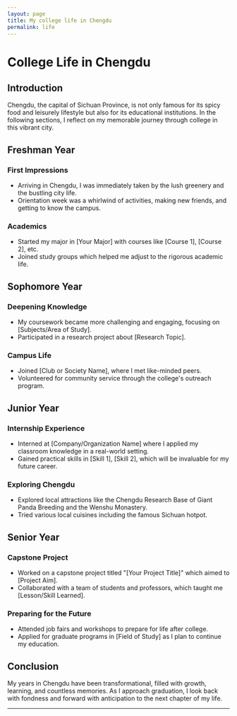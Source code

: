 ```yaml
---
layout: page
title: My college life in Chengdu
permalink: life
---
```

# College Life in Chengdu

## Introduction
Chengdu, the capital of Sichuan Province, is not only famous for its spicy food and leisurely lifestyle but also for its educational institutions. In the following sections, I reflect on my memorable journey through college in this vibrant city.

## Freshman Year

### First Impressions
- Arriving in Chengdu, I was immediately taken by the lush greenery and the bustling city life.
- Orientation week was a whirlwind of activities, making new friends, and getting to know the campus.

### Academics
- Started my major in [Your Major] with courses like [Course 1], [Course 2], etc.
- Joined study groups which helped me adjust to the rigorous academic life.

## Sophomore Year

### Deepening Knowledge
- My coursework became more challenging and engaging, focusing on [Subjects/Area of Study].
- Participated in a research project about [Research Topic].

### Campus Life
- Joined [Club or Society Name], where I met like-minded peers.
- Volunteered for community service through the college's outreach program.

## Junior Year

### Internship Experience
- Interned at [Company/Organization Name] where I applied my classroom knowledge in a real-world setting.
- Gained practical skills in [Skill 1], [Skill 2], which will be invaluable for my future career.

### Exploring Chengdu
- Explored local attractions like the Chengdu Research Base of Giant Panda Breeding and the Wenshu Monastery.
- Tried various local cuisines including the famous Sichuan hotpot.

## Senior Year

### Capstone Project
- Worked on a capstone project titled "[Your Project Title]" which aimed to [Project Aim].
- Collaborated with a team of students and professors, which taught me [Lesson/Skill Learned].

### Preparing for the Future
- Attended job fairs and workshops to prepare for life after college.
- Applied for graduate programs in [Field of Study] as I plan to continue my education.

## Conclusion

My years in Chengdu have been transformational, filled with growth, learning, and countless memories. As I approach graduation, I look back with fondness and forward with anticipation to the next chapter of my life.

---

[//]: # (This is a comment, you can add personal notes or comments about your experience here that won't be visible in the rendered markdown.)




